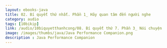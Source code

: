 ```yaml
---
layout: ebooks-java
title: 02. Bí quyết thứ nhất. Phần 1_ Hãy quan tâm đến người nghe 
category: audio
tags: [10bikip]
link: /audio/10biquyetthanhcong/08. Bí quyết thứ 7. Phần 3_ Nói chuyện với phong thái ,cử chỉ linh hoạt và thông minh.mp3 
image: /images/thumbs/java/Java Performance Companion.png
description : Java Performance Companion 
---
```












